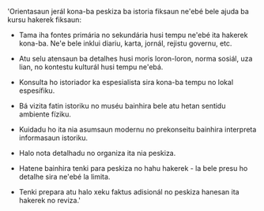 'Orientasaun jerál kona-ba peskiza ba istoria fiksaun ne'ebé bele ajuda ba kursu hakerek fiksaun:

- Tama iha fontes primária no sekundária husi tempu ne'ebé ita hakerek kona-ba. Ne'e bele inklui diariu, karta, jornál, rejistu governu, etc.

- Atu selu atensaun ba detalhes husi moris loron-loron, norma sosiál, uza lian, no kontestu kulturál husi tempu ne'ebá.

- Konsulta ho istoriador ka espesialista sira kona-ba tempu no lokal espesífiku.

- Bá vizita fatin istoriku no muséu bainhira bele atu hetan sentidu ambiente fíziku.

- Kuidadu ho ita nia asumsaun modernu no prekonseitu bainhira interpreta informasaun istoriku.

- Halo nota detalhadu no organiza ita nia peskiza.

- Hatene bainhira tenki para peskiza no hahu hakerek - la bele presu ho detalhe sira ne'ebé la limita.

- Tenki prepara atu halo xeku faktus adisionál no peskiza hanesan ita hakerek no reviza.'